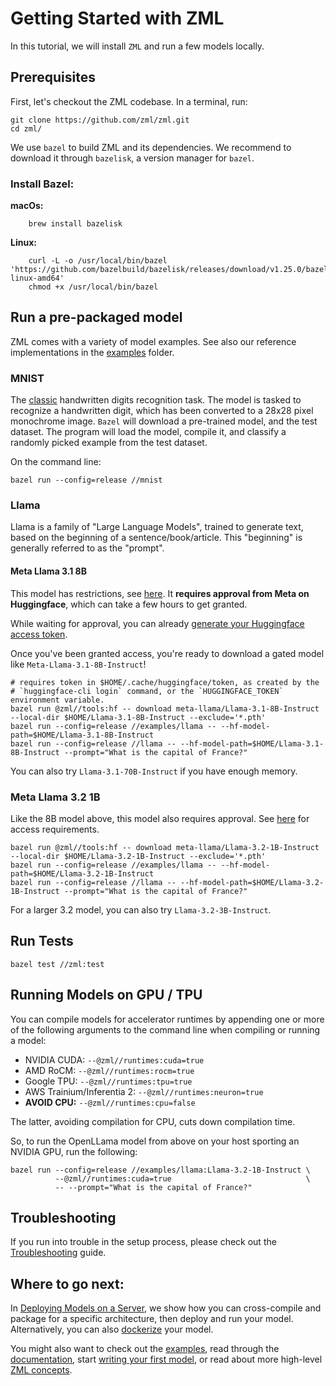 
# Getting Started with ZML

In this tutorial, we will install `ZML` and run a few models locally.

## Prerequisites

First, let's checkout the ZML codebase. In a terminal, run:

```
git clone https://github.com/zml/zml.git
cd zml/
```

We use `bazel` to build ZML and its dependencies. We recommend to download it
through `bazelisk`, a version manager for `bazel`.


### Install Bazel:

**macOs:**

```
    brew install bazelisk
```

**Linux:**

```
    curl -L -o /usr/local/bin/bazel 'https://github.com/bazelbuild/bazelisk/releases/download/v1.25.0/bazelisk-linux-amd64'
    chmod +x /usr/local/bin/bazel
```



## Run a pre-packaged model

ZML comes with a variety of model examples. See also our reference implementations in the [examples](https://github.com/zml/zml/tree/master/examples/) folder.

### MNIST

The [classic](https://en.wikipedia.org/wiki/MNIST_database) handwritten digits
recognition task. The model is tasked to recognize a handwritten digit, which
has been converted to a 28x28 pixel monochrome image. `Bazel` will download a
pre-trained model, and the test dataset. The program will load the model,
compile it, and classify a randomly picked example from the test dataset.


On the command line:

```
bazel run --config=release //mnist
```

### Llama

Llama is a family of "Large Language Models", trained to generate text, based
on the beginning of a sentence/book/article. This "beginning" is generally
referred to as the "prompt".

#### Meta Llama 3.1 8B

This model has restrictions, see
[here](https://huggingface.co/meta-llama/Llama-3.1-8B-Instruct). It **requires
approval from Meta on Huggingface**, which can take a few hours to get granted.

While waiting for approval, you can already
[generate your Huggingface access token](../howtos/huggingface_access_token.md).

Once you've been granted access, you're ready to download a gated model like
`Meta-Llama-3.1-8B-Instruct`!

```
# requires token in $HOME/.cache/huggingface/token, as created by the
# `huggingface-cli login` command, or the `HUGGINGFACE_TOKEN` environment variable.
bazel run @zml//tools:hf -- download meta-llama/Llama-3.1-8B-Instruct --local-dir $HOME/Llama-3.1-8B-Instruct --exclude='*.pth'
bazel run --config=release //examples/llama -- --hf-model-path=$HOME/Llama-3.1-8B-Instruct
bazel run --config=release //llama -- --hf-model-path=$HOME/Llama-3.1-8B-Instruct --prompt="What is the capital of France?"
```

You can also try `Llama-3.1-70B-Instruct` if you have enough memory.

### Meta Llama 3.2 1B

Like the 8B model above, this model also requires approval. See
[here](https://huggingface.co/meta-llama/Llama-3.2-1B-Instruct) for access requirements.

```
bazel run @zml//tools:hf -- download meta-llama/Llama-3.2-1B-Instruct --local-dir $HOME/Llama-3.2-1B-Instruct --exclude='*.pth'
bazel run --config=release //examples/llama -- --hf-model-path=$HOME/Llama-3.2-1B-Instruct
bazel run --config=release //llama -- --hf-model-path=$HOME/Llama-3.2-1B-Instruct --prompt="What is the capital of France?"
```

For a larger 3.2 model, you can also try `Llama-3.2-3B-Instruct`.


## Run Tests

```
bazel test //zml:test
```

## Running Models on GPU / TPU

You can compile models for accelerator runtimes by appending one or more of the
following arguments to the command line when compiling or running a model:

- NVIDIA CUDA: `--@zml//runtimes:cuda=true`
- AMD RoCM: `--@zml//runtimes:rocm=true`
- Google TPU: `--@zml//runtimes:tpu=true`
- AWS Trainium/Inferentia 2: `--@zml//runtimes:neuron=true`
- **AVOID CPU:** `--@zml//runtimes:cpu=false`

The latter, avoiding compilation for CPU, cuts down compilation time.


So, to run the OpenLLama model from above on your host sporting an NVIDIA GPU,
run the following:

```
bazel run --config=release //examples/llama:Llama-3.2-1B-Instruct \
          --@zml//runtimes:cuda=true                              \
          -- --prompt="What is the capital of France?"
```

## Troubleshooting

If you run into trouble in the setup process, please check out the [Troubleshooting](../misc/troubleshooting.md) guide.

## Where to go next:

In [Deploying Models on a Server](../howtos/deploy_on_server.md), we show how you can
cross-compile and package for a specific architecture, then deploy and run your
model. Alternatively, you can also [dockerize](../howtos/dockerize_models.md) your
model.

You might also want to check out the
[examples](https://github.com/zml/zml/tree/master/examples), read through the
[documentation](../README.md), start
[writing your first model](../tutorials/write_first_model.md), or read about more
high-level [ZML concepts](../learn/concepts.md).
